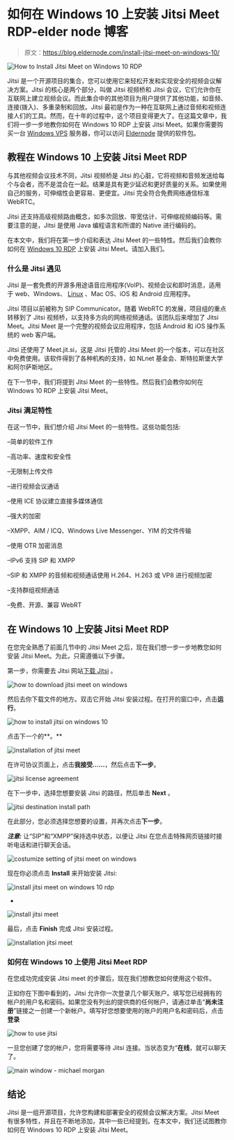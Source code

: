 # 如何在 Windows 10 上安装 Jitsi Meet RDP-elder node 博客

> 原文：<https://blog.eldernode.com/install-jitsi-meet-on-windows-10/>

![How to Install Jitsi Meet on Windows 10 RDP](img/5895fbff834c307202e50cf5f843b1e5.png)

Jitsi 是一个开源项目的集合，您可以使用它来轻松开发和实现安全的视频会议解决方案。Jitsi 的核心是两个部分，叫做 Jitsi 视频桥和 Jitsi 会议，它们允许你在互联网上建立视频会议。而此集合中的其他项目为用户提供了其他功能，如音频、连接(拨入)、多重录制和回放。Jitsi 最初是作为一种在互联网上通过音频和视频连接人们的工具。然而，在十年的过程中，这个项目变得更大了。在这篇文章中，我们将一步一步地教你如何在 Windows 10 RDP 上安装 Jitsi Meet。如果你需要购买一台 [Windows VPS](https://eldernode.com/windows-vps/) 服务器，你可以访问 [Eldernode](https://eldernode.com/) 提供的软件包。

## **教程在 Windows 10 上安装 Jitsi Meet RDP**

与其他视频会议技术不同，Jitsi 视频桥是 Jitsi 的心脏，它将视频和音频发送给每个与会者，而不是混合在一起。结果是具有更少延迟和更好质量的关系。如果使用自己的服务，可伸缩性会更容易、更便宜。Jitsi 完全符合免费网络通信标准 WebRTC。

Jitsi 还支持高级视频路由概念，如多次回放、带宽估计、可伸缩视频编码等。需要注意的是，Jitsi 是使用 Java 编程语言和所谓的 Native 进行编码的。

在本文中，我们将在第一步介绍和表达 Jitsi Meet 的一些特性。然后我们会教你如何在 [Windows 10 RDP](https://eldernode.com/windows-10-rdp/) 上安装 Jitsi Meet。请加入我们。

### **什么是 Jitsi 遇见**

Jitsi 是一套免费的开源多用途语音应用程序(VoIP)、视频会议和即时消息，适用于 web、Windows、 [Linux](https://blog.eldernode.com/tag/linux/) 、Mac OS、iOS 和 Android 应用程序。

Jitsi 项目以前被称为 SIP Communicator。随着 WebRTC 的发展，项目组的重点转移到了 Jitsi 视频桥，以支持多方向的网络视频通话。该团队后来增加了 Jitsi Meet。Jitsi Meet 是一个完整的视频会议应用程序，包括 Android 和 iOS 操作系统的 web 客户端。

Jitsi 还使用了 Meet.jit.si，这是 Jitsi 托管的 Jitsi Meet 的一个版本，可以在社区中免费使用。该软件得到了各种机构的支持，如 NLnet 基金会、斯特拉斯堡大学和阿尔萨斯地区。

在下一节中，我们将提到 Jitsi Meet 的一些特性。然后我们会教你如何在 Windows 10 RDP 上安装 Jitsi Meet。

### **Jitsi 满足特性**

在这一节中，我们想介绍 Jitsi Meet 的一些特性。这些功能包括:

–简单的软件工作

–高功率、速度和安全性

–无限制上传文件

–进行视频会议通话

–使用 ICE 协议建立直接多媒体通信

–强大的加密

–XMPP、AIM / ICQ、Windows Live Messenger、YIM 的文件传输

–使用 OTR 加密消息

–IPv6 支持 SIP 和 XMPP

–SIP 和 XMPP 的音频和视频通话使用 H.264、H.263 或 VP8 进行视频加密

–支持群组视频通话

–免费、开源、兼容 WebRT

## **在 Windows 10 上安装 Jitsi Meet RDP**

在您完全熟悉了前面几节中的 Jitsi Meet 之后，现在我们想一步一步地教您如何安装 Jitsi Meet。为此，只需遵循以下步骤。

第一步，你需要去 Jitsi 网站[下载 Jitsi](https://desktop.jitsi.org/Main/Download.html) 。

![how to download jitsi meet on windows](img/2ab7a7791f45b214c032d7a64f51122c.png)

然后去你下载文件的地方。双击它开始 Jitsi 安装过程。在打开的窗口中，点击**运行**。

![how to install jitsi on windows 10](img/84b2c12d80eab8d0e76273eab290428c.png)

点击下一个的**。**

![installation of jitsi meet](img/d1059a4a576b4154d6268c46612b80b7.png)

在许可协议页面上，点击**我接受……**，然后点击**下一步**。

![jitsi license agreement ](img/e966469c6efce64c29f249c60d31108f.png)

在下一步中，选择您想要安装 Jitsi 的路径，然后单击 **Next** 。

![jitsi destination install path](img/cc8172b67756aeceda9185d680539dea.png)

在此部分，您必须选择您想要的设置，并再次点击**下一步**。

***注意:*** 让“SIP”和“XMPP”保持选中状态，以便让 Jitsi 在您点击特殊网页链接时接听电话和进行聊天会话。

![costumize setting of jitsi meet on windows](img/5475a56d091a223cef16d6e8ac96cfb1.png)

现在你必须点击 **Install** 来开始安装 Jitsi:

![install jitsi meet on windows 10 rdp](img/50cea5fbbc19d9eaa17166c5ab221866.png)

*

![install jitsi meet](img/b570ec902cd89cc93c6186c2f845d460.png)

最后，点击 **Finish** 完成 Jitsi 安装过程。

![installation jitsi meet](img/e966cc62446ea41a346ca6e64d85a697.png)

### **如何在 Windows 10 上使用 Jitsi Meet RDP**

在您成功完成安装 Jitsi meet 的步骤后，现在我们想教您如何使用这个软件。

正如你在下图中看到的，Jitsi 允许你一次登录几个聊天账户。填写您已经拥有的帐户的用户名和密码。如果您没有列出的提供商的任何帐户，请通过单击“**尚未注册**”链接之一创建一个新帐户。填写好您想要使用的账户的用户名和密码后，点击**登录**

![how to use jitsi](img/aff88bbc7b62b8e2f102c73a9dcf4bc2.png)

一旦您创建了您的帐户，您将需要等待 Jitsi 连接。当状态变为“**在线**，就可以聊天了。

![main window - michael morgan](img/13d0a1459e48d289afbb6dd6735bac45.png)

## 结论

Jitsi 是一组开源项目，允许您构建和部署安全的视频会议解决方案。Jitsi Meet 有很多特性，并且在不断地添加，其中一些已经提到。在本文中，我们还试图教你如何在 Windows 10 RDP 上安装 Jitsi Meet。